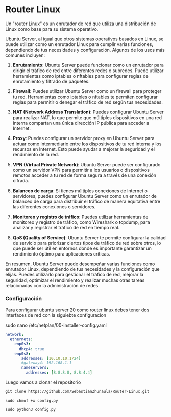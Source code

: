 # Router Linux

Un "router Linux" es un enrutador de red que utiliza una distribución de Linux como base para su sistema operativo.

Ubuntu Server, al igual que otros sistemas operativos basados en Linux, se puede utilizar como un enrutador Linux para cumplir varias funciones, dependiendo de tus necesidades y configuración. Algunos de los usos más comunes incluyen:

1. **Enrutamiento**: Ubuntu Server puede funcionar como un enrutador para dirigir el tráfico de red entre diferentes redes o subredes. Puede utilizar herramientas como iptables o nftables para configurar reglas de enrutamiento y filtrado de paquetes.

2. **Firewall**: Puedes utilizar Ubuntu Server como un firewall para proteger tu red. Herramientas como iptables o nftables te permiten configurar reglas para permitir o denegar el tráfico de red según tus necesidades.

3. **NAT (Network Address Translation)**: Puedes configurar Ubuntu Server para realizar NAT, lo que permite que múltiples dispositivos en una red interna compartan una única dirección IP pública para acceder a Internet.

4. **Proxy**: Puedes configurar un servidor proxy en Ubuntu Server para actuar como intermediario entre los dispositivos de tu red interna y los recursos en Internet. Esto puede ayudar a mejorar la seguridad y el rendimiento de la red.

5. **VPN (Virtual Private Network)**: Ubuntu Server puede ser configurado como un servidor VPN para permitir a los usuarios o dispositivos remotos acceder a tu red de forma segura a través de una conexión cifrada.

6. **Balanceo de carga**: Si tienes múltiples conexiones de Internet o servidores, puedes configurar Ubuntu Server como un enrutador de balanceo de carga para distribuir el tráfico de manera equitativa entre las diferentes conexiones o servidores.

7. **Monitoreo y registro de tráfico**: Puedes utilizar herramientas de monitoreo y registro de tráfico, como Wireshark o tcpdump, para analizar y registrar el tráfico de red en tiempo real.

8. **QoS (Quality of Service)**: Ubuntu Server te permite configurar la calidad de servicio para priorizar ciertos tipos de tráfico de red sobre otros, lo que puede ser útil en entornos donde es importante garantizar un rendimiento óptimo para aplicaciones críticas.

En resumen, Ubuntu Server puede desempeñar varias funciones como enrutador Linux, dependiendo de tus necesidades y la configuración que elijas. Puedes utilizarlo para gestionar el tráfico de red, mejorar la seguridad, optimizar el rendimiento y realizar muchas otras tareas relacionadas con la administración de redes.

### Configuración

Para configurar ubuntu server 20 como router linux debes tener dos interfaces de red con la siguiebte configuracion


sudo nano /etc/netplan/00-installer-config.yaml

```yaml
network:
  ethernets:
    enp0s3:
      dhcp4: true
    enp0s8:
       addresses: [10.10.10.1/24]
       #gateway4: 192.168.1.1
       nameservers:
         addresses: [8.8.8.8, 8.8.4.4]
```

Luego vamos a clonar el repositorio

```
git clone https://github.com/SebastianZhunaula/Router-Linux.git

sudo chmof +x config.py

sudo python3 config.py
```